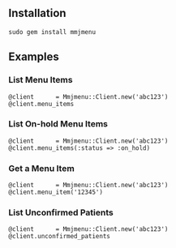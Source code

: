 ## Installation

    sudo gem install mmjmenu
    
## Examples

### List Menu Items
    @client      = Mmjmenu::Client.new('abc123')
    @client.menu_items

### List On-hold Menu Items
    @client      = Mmjmenu::Client.new('abc123')
    @client.menu_items(:status => :on_hold)

### Get a Menu Item
    @client      = Mmjmenu::Client.new('abc123')
    @client.menu_item('12345')

### List Unconfirmed Patients
    @client      = Mmjmenu::Client.new('abc123')
    @client.unconfirmed_patients

